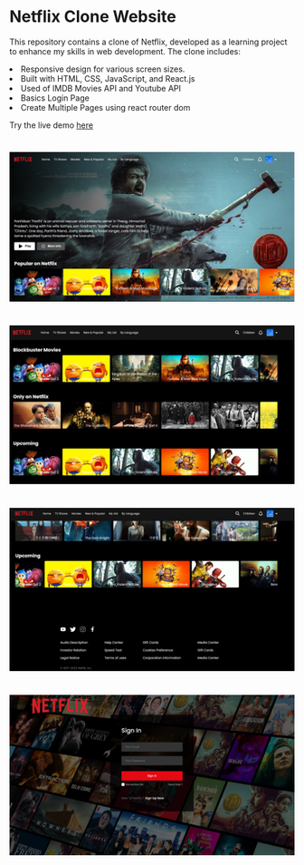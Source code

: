 <h1>Netflix Clone Website</h1>

<p>This repository contains a clone of Netflix, developed as a learning project to enhance my skills in web development. The clone includes:</p>
<li>Responsive design for various screen sizes.</li>
<li>Built with HTML, CSS, JavaScript, and React.js</li>
<li>Used of IMDB Movies API and Youtube API</li>
<li>Basics Login Page</li>
<li>Create Multiple Pages using react router dom</li>

Try the live demo [here]([https://securebid.vercel.app](https://simple-netflix-clone-woad.vercel.app/))


#
![Screenshot 1](Images/image1.png)

#
![Screenshot 1](Images/image2.png)

#
![Screenshot 1](Images/image3.png)

#
![Screenshot 1](Images/image4.png)

